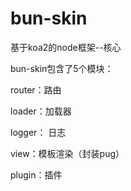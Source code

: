 # bun-skin
基于koa2的node框架--核心

bun-skin包含了5个模块：

router：路由

loader：加载器

logger： 日志

view：模板渲染（封装pug）

plugin：插件
